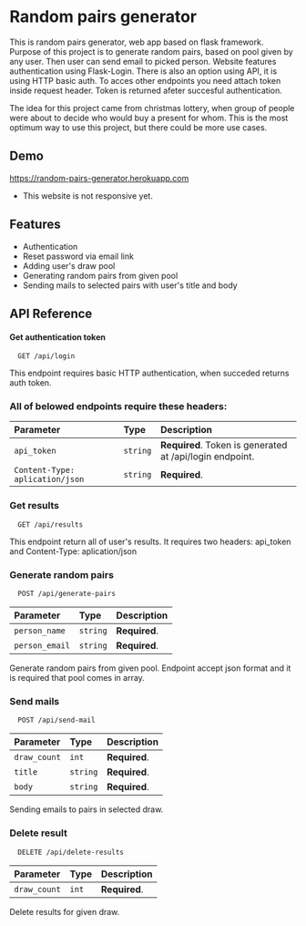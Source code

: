 
# Random pairs generator

This is random pairs generator, web app based on flask framework. 
Purpose of this project is to generate random pairs, based on pool given by any user.
Then user can send email to picked person. Website features authentication using Flask-Login.
There is also an option using API, it is using HTTP basic auth. To acces other endpoints you need attach token inside request header. Token is returned afeter succesful authentication.

The idea for this project came from christmas lottery, when group of people were about to decide
who would buy a present for whom. This is the most optimum way to use this project, but there could be more use cases. 



## Demo

https://random-pairs-generator.herokuapp.com

* This website is not responsive yet.


## Features

- Authentication
- Reset password via email link
- Adding user's draw pool
- Generating random pairs from given pool
- Sending mails to selected pairs with user's title and body


## API Reference

#### Get authentication token

```http
  GET /api/login
```
This endpoint requires basic HTTP authentication, when succeded returns auth token.

### All of belowed endpoints require these headers:

| Parameter | Type     | Description                       |
| :-------- | :------- | :-------------------------------- |
| `api_token`      | `string` | **Required**. Token is generated at /api/login endpoint.|
| `Content-Type: aplication/json`      | `string` | **Required**. |

### Get results

```http
  GET /api/results
```
This endpoint return all of user's results. It requires two headers: api_token and Content-Type: aplication/json

### Generate random pairs
```http
  POST /api/generate-pairs
```

| Parameter | Type     | Description                       |
| :-------- | :------- | :-------------------------------- |
| `person_name`| `string` | **Required**. |
| `person_email`| `string` | **Required**. |

 Generate random pairs from given pool. Endpoint accept json format and it is required that pool comes in array.

### Send mails
```http
  POST /api/send-mail
```
| Parameter | Type     | Description                       |
| :-------- | :------- | :-------------------------------- |
| `draw_count`| `int` | **Required**.|
| `title`| `string` | **Required**. |
| `body`| `string` | **Required**. |

Sending emails to pairs in selected draw. 

### Delete result
```http
  DELETE /api/delete-results
```
| Parameter | Type     | Description                       |
| :-------- | :------- | :-------------------------------- |
| `draw_count`| `int` | **Required**.|

Delete results for given draw. 



